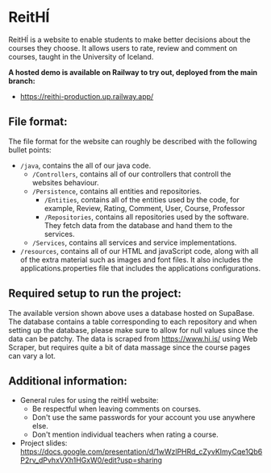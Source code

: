 # ReitHÍ

ReitHÍ is a website to enable students to make better decisions about the courses they choose. It allows users to rate, review and comment on courses, taught in the University of Iceland.

**A hosted demo is available on Railway to try out, deployed from the main branch:**

* https://reithi-production.up.railway.app/

## File format:
The file format for the website can roughly be described with the following bullet points:
* `/java`, contains the all of our java code.
  * `/Controllers`, contains all of our controllers that controll the websites behaviour.  
  * `/Persistence`, contains all entities and repositories.
    * `/Entities`, contains all of the entities used by the code, for example, Review, Rating, Comment, User, Course, Professor
    * `/Repositories`, contains all repositories used by the software. They fetch data from the database and hand them to the services.
  * `/Services`, contains all services and service implementations.
* `/resources`, contains all of our HTML and javaScript code, along with all of the extra material such as images and font files. It also includes the applications.properties file that includes the applications configurations.

## Required setup to run the project:
The available version shown above uses a database hosted on SupaBase. The database contains a table corresponding to each repository and when setting up the database, please make sure to allow for null values since the data can be patchy. The data is scraped from https://www.hi.is/ using Web Scraper, but requires quite a bit of data massage since the course pages can vary a lot.
## Additional information:
* General rules for using the reitHÍ website:
    - Be respectful when leaving comments on courses.
    - Don't use the same passwords for your account you use anywhere else.
    - Don't mention individual teachers when rating a course.
* Project slides: https://docs.google.com/presentation/d/1wWzlPHRd_cZyvKImyCqe1Qb6P2rv_dPvhxVXh1HGxW0/edit?usp=sharing
